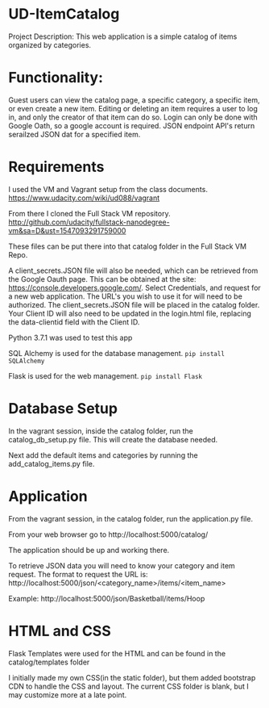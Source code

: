 # UD-ItemCatalog
Project Description:
This web application is a simple catalog of items organized by categories.

# Functionality:
Guest users can view the catalog page, a specific category, a specific item, or even create a new item.
Editing or deleting an item requires a user to log in, and only the creator of that item can do so.
Login can only be done with Google Oath, so a google account is required.
JSON endpoint API's return serailzed JSON dat for a specified item.

# Requirements
I used the VM and Vagrant setup from the class documents.
https://www.udacity.com/wiki/ud088/vagrant

From there I cloned the Full Stack VM repository.
http://github.com/udacity/fullstack-nanodegree-vm&sa=D&ust=1547093291759000

These files can be put there into that catalog folder in the Full Stack VM Repo.

A client_secrets.JSON file will also be needed, which can be retrieved from the Google Oauth page. This can be obtained at the site: https://console.developers.google.com/.  Select Credentials, and request for a new web application. The URL's you wish to use it for will need to be authorized.  The client_secrets.JSON file will be placed in the catalog folder. Your Client ID will also need to be updated in the login.html file, replacing the data-clientid field with the Client ID.


Python 3.7.1 was used to test this app

SQL Alchemy is used for the database management.
`pip install SQLAlchemy`

Flask is used for the web management.
`pip install Flask`

# Database Setup
In the vagrant session, inside the catalog folder, run the catalog_db_setup.py file.
This will create the database needed.

Next add the default items and categories by running the add_catalog_items.py file.


# Application
From the vagrant session, in the catalog folder, run the application.py file.

From your web browser go to http://localhost:5000/catalog/ 

The application should be up and working there. 

To retrieve JSON data you will need to know your category and item request. The format to request the URL is: http://localhost:5000/json/<category_name>/items/<item_name>

Example: http://localhost:5000/json/Basketball/items/Hoop

# HTML and CSS
Flask Templates were used for the HTML and can be found in the catalog/templates folder

I initially made my own CSS(in the static folder), but them added bootstrap CDN to handle the CSS and layout. The current CSS folder is blank, but I may customize more at a late point.
